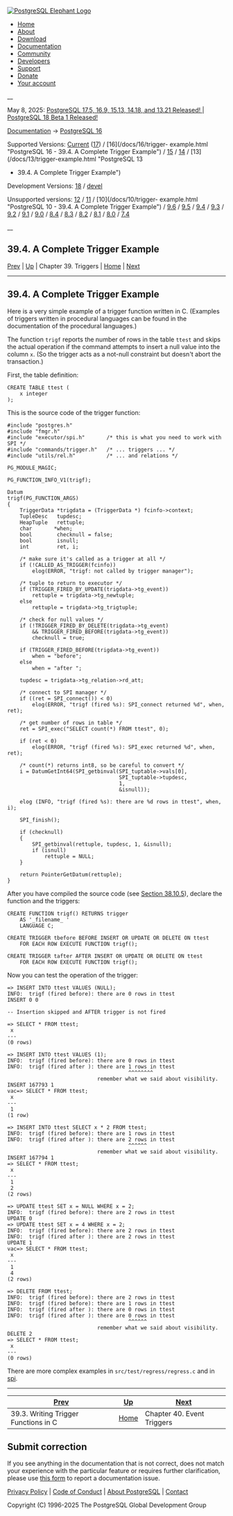 [ ![PostgreSQL Elephant Logo](/media/img/about/press/elephant.png) ](/)

  * [Home](/ "Home")
  * [About](/about/ "About")
  * [Download](/download/ "Download")
  * [Documentation](/docs/ "Documentation")
  * [Community](/community/ "Community")
  * [Developers](/developer/ "Developers")
  * [Support](/support/ "Support")
  * [Donate](/about/donate/ "Donate")
  * [Your account](/account/ "Your account")

__

May 8, 2025: [ PostgreSQL 17.5, 16.9, 15.13, 14.18, and 13.21 Released! ](/about/news/postgresql-175-169-1513-1418-and-1321-released-3072/) | [ PostgreSQL 18 Beta 1 Released! ](/about/news/postgresql-18-beta-1-released-3070/)

[Documentation](/docs/ "Documentation") -> [PostgreSQL
16](/docs/16/index.html)

Supported Versions: [Current](/docs/current/trigger-example.html "PostgreSQL
17 - 39.4. A Complete Trigger Example") ([17](/docs/17/trigger-example.html
"PostgreSQL 17 - 39.4. A Complete Trigger Example")) / [16](/docs/16/trigger-
example.html "PostgreSQL 16 - 39.4. A Complete Trigger Example") /
[15](/docs/15/trigger-example.html "PostgreSQL 15 - 39.4. A Complete Trigger
Example") / [14](/docs/14/trigger-example.html "PostgreSQL 14 - 39.4. A
Complete Trigger Example") / [13](/docs/13/trigger-example.html "PostgreSQL 13
- 39.4. A Complete Trigger Example")

Development Versions: [18](/docs/18/trigger-example.html "PostgreSQL 18 -
39.4. A Complete Trigger Example") / [devel](/docs/devel/trigger-example.html
"PostgreSQL devel - 39.4. A Complete Trigger Example")

Unsupported versions: [12](/docs/12/trigger-example.html "PostgreSQL 12 -
39.4. A Complete Trigger Example") / [11](/docs/11/trigger-example.html
"PostgreSQL 11 - 39.4. A Complete Trigger Example") / [10](/docs/10/trigger-
example.html "PostgreSQL 10 - 39.4. A Complete Trigger Example") /
[9.6](/docs/9.6/trigger-example.html "PostgreSQL 9.6 - 39.4. A Complete
Trigger Example") / [9.5](/docs/9.5/trigger-example.html "PostgreSQL 9.5 -
39.4. A Complete Trigger Example") / [9.4](/docs/9.4/trigger-example.html
"PostgreSQL 9.4 - 39.4. A Complete Trigger Example") /
[9.3](/docs/9.3/trigger-example.html "PostgreSQL 9.3 - 39.4. A Complete
Trigger Example") / [9.2](/docs/9.2/trigger-example.html "PostgreSQL 9.2 -
39.4. A Complete Trigger Example") / [9.1](/docs/9.1/trigger-example.html
"PostgreSQL 9.1 - 39.4. A Complete Trigger Example") /
[9.0](/docs/9.0/trigger-example.html "PostgreSQL 9.0 - 39.4. A Complete
Trigger Example") / [8.4](/docs/8.4/trigger-example.html "PostgreSQL 8.4 -
39.4. A Complete Trigger Example") / [8.3](/docs/8.3/trigger-example.html
"PostgreSQL 8.3 - 39.4. A Complete Trigger Example") /
[8.2](/docs/8.2/trigger-example.html "PostgreSQL 8.2 - 39.4. A Complete
Trigger Example") / [8.1](/docs/8.1/trigger-example.html "PostgreSQL 8.1 -
39.4. A Complete Trigger Example") / [8.0](/docs/8.0/trigger-example.html
"PostgreSQL 8.0 - 39.4. A Complete Trigger Example") /
[7.4](/docs/7.4/trigger-example.html "PostgreSQL 7.4 - 39.4. A Complete
Trigger Example")

__

39.4. A Complete Trigger Example  
---  
[Prev](trigger-interface.html "39.3. Writing Trigger Functions in C")  | [Up](triggers.html "Chapter 39. Triggers") | Chapter 39. Triggers | [Home](index.html "PostgreSQL 16.9 Documentation") |  [Next](event-triggers.html "Chapter 40. Event Triggers")  
  
* * *

## 39.4. A Complete Trigger Example #

Here is a very simple example of a trigger function written in C. (Examples of
triggers written in procedural languages can be found in the documentation of
the procedural languages.)

The function `trigf` reports the number of rows in the table `ttest` and skips
the actual operation if the command attempts to insert a null value into the
column `x`. (So the trigger acts as a not-null constraint but doesn't abort
the transaction.)

First, the table definition:

    
    
    CREATE TABLE ttest (
        x integer
    );
    

This is the source code of the trigger function:

    
    
    #include "postgres.h"
    #include "fmgr.h"
    #include "executor/spi.h"       /* this is what you need to work with SPI */
    #include "commands/trigger.h"   /* ... triggers ... */
    #include "utils/rel.h"          /* ... and relations */
    
    PG_MODULE_MAGIC;
    
    PG_FUNCTION_INFO_V1(trigf);
    
    Datum
    trigf(PG_FUNCTION_ARGS)
    {
        TriggerData *trigdata = (TriggerData *) fcinfo->context;
        TupleDesc   tupdesc;
        HeapTuple   rettuple;
        char       *when;
        bool        checknull = false;
        bool        isnull;
        int         ret, i;
    
        /* make sure it's called as a trigger at all */
        if (!CALLED_AS_TRIGGER(fcinfo))
            elog(ERROR, "trigf: not called by trigger manager");
    
        /* tuple to return to executor */
        if (TRIGGER_FIRED_BY_UPDATE(trigdata->tg_event))
            rettuple = trigdata->tg_newtuple;
        else
            rettuple = trigdata->tg_trigtuple;
    
        /* check for null values */
        if (!TRIGGER_FIRED_BY_DELETE(trigdata->tg_event)
            && TRIGGER_FIRED_BEFORE(trigdata->tg_event))
            checknull = true;
    
        if (TRIGGER_FIRED_BEFORE(trigdata->tg_event))
            when = "before";
        else
            when = "after ";
    
        tupdesc = trigdata->tg_relation->rd_att;
    
        /* connect to SPI manager */
        if ((ret = SPI_connect()) < 0)
            elog(ERROR, "trigf (fired %s): SPI_connect returned %d", when, ret);
    
        /* get number of rows in table */
        ret = SPI_exec("SELECT count(*) FROM ttest", 0);
    
        if (ret < 0)
            elog(ERROR, "trigf (fired %s): SPI_exec returned %d", when, ret);
    
        /* count(*) returns int8, so be careful to convert */
        i = DatumGetInt64(SPI_getbinval(SPI_tuptable->vals[0],
                                        SPI_tuptable->tupdesc,
                                        1,
                                        &isnull));
    
        elog (INFO, "trigf (fired %s): there are %d rows in ttest", when, i);
    
        SPI_finish();
    
        if (checknull)
        {
            SPI_getbinval(rettuple, tupdesc, 1, &isnull);
            if (isnull)
                rettuple = NULL;
        }
    
        return PointerGetDatum(rettuple);
    }
    
    

After you have compiled the source code (see [Section
38.10.5](xfunc-c.html#DFUNC "38.10.5. Compiling and Linking Dynamically-Loaded
Functions")), declare the function and the triggers:

    
    
    CREATE FUNCTION trigf() RETURNS trigger
        AS '_filename_ '
        LANGUAGE C;
    
    CREATE TRIGGER tbefore BEFORE INSERT OR UPDATE OR DELETE ON ttest
        FOR EACH ROW EXECUTE FUNCTION trigf();
    
    CREATE TRIGGER tafter AFTER INSERT OR UPDATE OR DELETE ON ttest
        FOR EACH ROW EXECUTE FUNCTION trigf();
    

Now you can test the operation of the trigger:

    
    
    => INSERT INTO ttest VALUES (NULL);
    INFO:  trigf (fired before): there are 0 rows in ttest
    INSERT 0 0
    
    -- Insertion skipped and AFTER trigger is not fired
    
    => SELECT * FROM ttest;
     x
    ---
    (0 rows)
    
    => INSERT INTO ttest VALUES (1);
    INFO:  trigf (fired before): there are 0 rows in ttest
    INFO:  trigf (fired after ): there are 1 rows in ttest
                                           ^^^^^^^^
                                 remember what we said about visibility.
    INSERT 167793 1
    vac=> SELECT * FROM ttest;
     x
    ---
     1
    (1 row)
    
    => INSERT INTO ttest SELECT x * 2 FROM ttest;
    INFO:  trigf (fired before): there are 1 rows in ttest
    INFO:  trigf (fired after ): there are 2 rows in ttest
                                           ^^^^^^
                                 remember what we said about visibility.
    INSERT 167794 1
    => SELECT * FROM ttest;
     x
    ---
     1
     2
    (2 rows)
    
    => UPDATE ttest SET x = NULL WHERE x = 2;
    INFO:  trigf (fired before): there are 2 rows in ttest
    UPDATE 0
    => UPDATE ttest SET x = 4 WHERE x = 2;
    INFO:  trigf (fired before): there are 2 rows in ttest
    INFO:  trigf (fired after ): there are 2 rows in ttest
    UPDATE 1
    vac=> SELECT * FROM ttest;
     x
    ---
     1
     4
    (2 rows)
    
    => DELETE FROM ttest;
    INFO:  trigf (fired before): there are 2 rows in ttest
    INFO:  trigf (fired before): there are 1 rows in ttest
    INFO:  trigf (fired after ): there are 0 rows in ttest
    INFO:  trigf (fired after ): there are 0 rows in ttest
                                           ^^^^^^
                                 remember what we said about visibility.
    DELETE 2
    => SELECT * FROM ttest;
     x
    ---
    (0 rows)
    

There are more complex examples in `src/test/regress/regress.c` and in
[spi](contrib-spi.html "F.41. spi — Server Programming Interface
features/examples").

* * *

[Prev](trigger-interface.html "39.3. Writing Trigger Functions in C")  | [Up](triggers.html "Chapter 39. Triggers") |  [Next](event-triggers.html "Chapter 40. Event Triggers")  
---|---|---  
39.3. Writing Trigger Functions in C  | [Home](index.html "PostgreSQL 16.9 Documentation") |  Chapter 40. Event Triggers  
  
## Submit correction

If you see anything in the documentation that is not correct, does not match
your experience with the particular feature or requires further clarification,
please use [this form](/account/comments/new/16/trigger-example.html/) to
report a documentation issue.

[Privacy Policy](/about/privacypolicy) | [Code of Conduct](/about/policies/coc/) | [About PostgreSQL](/about/) | [Contact](/about/contact/)  

Copyright (C) 1996-2025 The PostgreSQL Global Development Group

